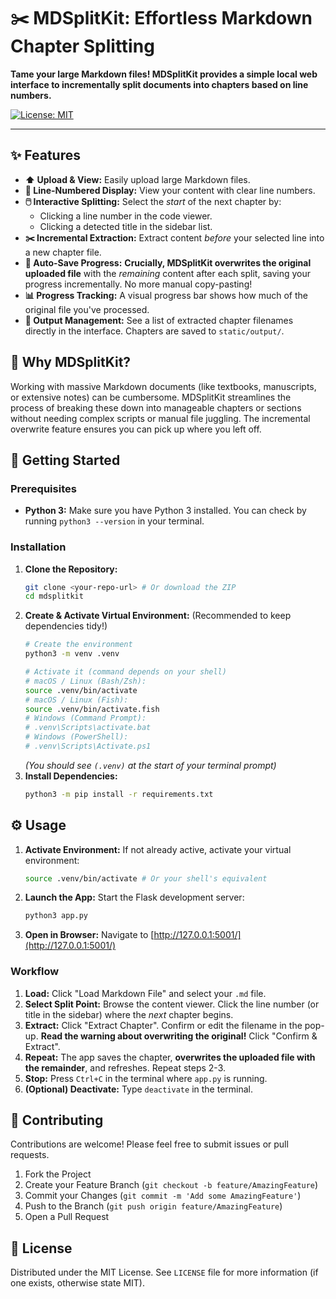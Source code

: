 # ✂️ MDSplitKit: Effortless Markdown Chapter Splitting

**Tame your large Markdown files! MDSplitKit provides a simple local web interface to incrementally split documents into chapters based on line numbers.**

[![License: MIT](https://img.shields.io/badge/License-MIT-yellow.svg)](https://opensource.org/licenses/MIT)
<!-- Add other badges here if applicable (e.g., build status, version) -->

---

## ✨ Features

*   **⬆️ Upload & View:** Easily upload large Markdown files.
*   **📄 Line-Numbered Display:** View your content with clear line numbers.
*   **🖱️ Interactive Splitting:** Select the *start* of the next chapter by:
    *   Clicking a line number in the code viewer.
    *   Clicking a detected title in the sidebar list.
*   **✂️ Incremental Extraction:** Extract content *before* your selected line into a new chapter file.
*   **💾 Auto-Save Progress:** **Crucially, MDSplitKit overwrites the original uploaded file** with the *remaining* content after each split, saving your progress incrementally. No more manual copy-pasting!
*   **📊 Progress Tracking:** A visual progress bar shows how much of the original file you've processed.
*   **📂 Output Management:** See a list of extracted chapter filenames directly in the interface. Chapters are saved to `static/output/`.

## 🤔 Why MDSplitKit?

Working with massive Markdown documents (like textbooks, manuscripts, or extensive notes) can be cumbersome. MDSplitKit streamlines the process of breaking these down into manageable chapters or sections without needing complex scripts or manual file juggling. The incremental overwrite feature ensures you can pick up where you left off.

## 🚀 Getting Started

### Prerequisites

*   **Python 3:** Make sure you have Python 3 installed. You can check by running `python3 --version` in your terminal.

### Installation

1.  **Clone the Repository:**
    ```bash
    git clone <your-repo-url> # Or download the ZIP
    cd mdsplitkit
    ```
2.  **Create & Activate Virtual Environment:** (Recommended to keep dependencies tidy!)
    ```bash
    # Create the environment
    python3 -m venv .venv

    # Activate it (command depends on your shell)
    # macOS / Linux (Bash/Zsh):
    source .venv/bin/activate
    # macOS / Linux (Fish):
    source .venv/bin/activate.fish
    # Windows (Command Prompt):
    # .venv\Scripts\activate.bat
    # Windows (PowerShell):
    # .venv\Scripts\Activate.ps1
    ```
    *(You should see `(.venv)` at the start of your terminal prompt)*
3.  **Install Dependencies:**
    ```bash
    python3 -m pip install -r requirements.txt
    ```

## ⚙️ Usage

1.  **Activate Environment:** If not already active, activate your virtual environment:
    ```bash
    source .venv/bin/activate # Or your shell's equivalent
    ```
2.  **Launch the App:** Start the Flask development server:
    ```bash
    python3 app.py
    ```
3.  **Open in Browser:** Navigate to [http://127.0.0.1:5001/](http://127.0.0.1:5001/)

### Workflow

1.  **Load:** Click "Load Markdown File" and select your `.md` file.
2.  **Select Split Point:** Browse the content viewer. Click the line number (or title in the sidebar) where the *next* chapter begins.
3.  **Extract:** Click "Extract Chapter". Confirm or edit the filename in the pop-up. **Read the warning about overwriting the original!** Click "Confirm & Extract".
4.  **Repeat:** The app saves the chapter, **overwrites the uploaded file with the remainder**, and refreshes. Repeat steps 2-3.
5.  **Stop:** Press `Ctrl+C` in the terminal where `app.py` is running.
6.  **(Optional) Deactivate:** Type `deactivate` in the terminal.

## 🤝 Contributing

Contributions are welcome! Please feel free to submit issues or pull requests.

1.  Fork the Project
2.  Create your Feature Branch (`git checkout -b feature/AmazingFeature`)
3.  Commit your Changes (`git commit -m 'Add some AmazingFeature'`)
4.  Push to the Branch (`git push origin feature/AmazingFeature`)
5.  Open a Pull Request

## 📜 License

Distributed under the MIT License. See `LICENSE` file for more information (if one exists, otherwise state MIT).
